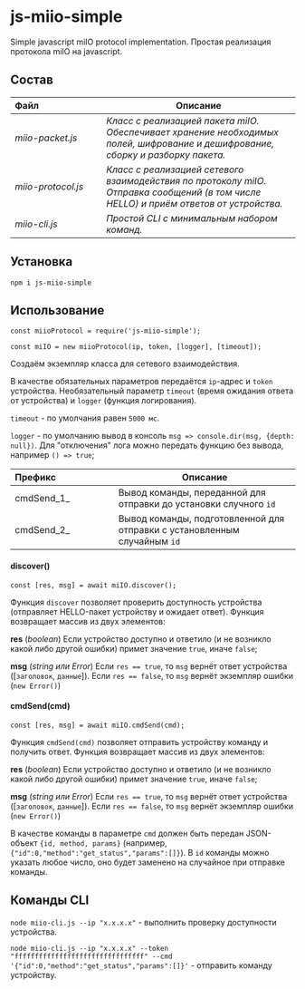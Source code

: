 # js-miio-simple
Simple javascript miIO protocol implementation.
Простая реализация протокола miIO на javascript.

## Состав
Файл&nbsp;&nbsp;&nbsp;&nbsp;&nbsp;&nbsp;&nbsp;&nbsp;&nbsp;&nbsp;&nbsp;&nbsp;&nbsp;&nbsp;&nbsp;&nbsp;&nbsp;&nbsp;&nbsp;&nbsp;&nbsp;&nbsp;&nbsp;&nbsp; | Описание
--------|--------
*miio-packet.js* | *Класс с реализацией пакета miIO. Обеспечивает хранение необходимых полей, шифрование и дешифрование, сборку и разборку пакета.*
*miio-protocol.js* | *Класс с реализацией сетевого взаимодействия по протоколу miIO. Отправка сообщений (в том числе HELLO) и приём ответов от устройства.*
*miio-cli.js* | *Простой CLI с минимальным набором команд.*

## Установка
```
npm i js-miio-simple
```

## Использование
```
const miioProtocol = require('js-miio-simple');
```

```
const miIO = new miioProtocol(ip, token, [logger], [timeout]);
```
Создаём экземпляр класса для сетевого взаимодействия.

В качестве обязательных параметров передаётся `ip`-адрес и `token` устройства. Необязательный параметр `timeout` (время ожидания ответа от устройства) и `logger` (функция логирования).

`timeout` - по умолчания равен `5000 мс`.

`logger` - по умолчанию вывод в консоль `msg => console.dir(msg, {depth: null})`. Для "отключения" лога можно передать функцию без вывода, например `() => true`;

Префикс&nbsp;&nbsp;&nbsp;&nbsp;&nbsp;&nbsp;&nbsp;&nbsp;&nbsp;&nbsp;&nbsp;&nbsp;&nbsp;&nbsp;&nbsp;&nbsp;&nbsp;&nbsp;&nbsp;&nbsp;&nbsp;&nbsp; | Описание
--------|--------
cmdSend_1_ | Вывод команды, переданной для отправки до установки случного `id`
cmdSend_2_ | Вывод команды, подготовленной для отправки с установленным случайным `id`



#### discover()
```
const [res, msg] = await miIO.discover();
```
Функция `discover` позволяет проверить доступность устройства (отправляет HELLO-пакет устройству и ожидает ответ). Функция возвращает массив из двух элементов:

**res** (*boolean*) Если устройство доступно и ответило (и не возникло какой либо другой ошибки) примет значение `true`, иначе `false`;

**msg** (*string или Error*) Если `res == true`, то `msg` вернёт ответ устройства ([`заголовок`, `данные`]). Если `res == false`, то `msg` вернёт экземпляр ошибки (`new Error()`)


#### cmdSend(cmd)
```
const [res, msg] = await miIO.cmdSend(cmd);
```
Функция `cmdSend(cmd)` позволяет отправить устройству команду и получить ответ. Функция возвращает массив из двух элементов:

**res** (*boolean*) Если устройство доступно и ответило (и не возникло какой либо другой ошибки) примет значение `true`, иначе `false`;

**msg** (*string или Error*) Если `res == true`, то `msg` вернёт ответ устройства ([`заголовок`, `данные`]). Если `res == false`, то `msg` вернёт экземпляр ошибки (`new Error()`)

В качестве команды в параметре `cmd` должен быть передан JSON-объект `{id, method, params}` (например, `{"id":0,"method":"get_status","params":[]}`). В `id` команды можно указать любое число, оно будет заменено на случайное при отправке команды.


## Команды CLI
`node miio-cli.js --ip "x.x.x.x"` - выполнить проверку доступности устройства.

`node miio-cli.js --ip "x.x.x.x" --token "ffffffffffffffffffffffffffffffff" --cmd '{"id":0,"method":"get_status","params":[]}'` - отправить команду устройству.
